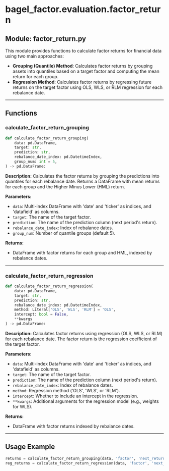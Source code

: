 # bagel_factor.evaluation.factor_return

## Module: factor_return.py

This module provides functions to calculate factor returns for financial data using two main approaches:

- **Grouping (Quantile) Method**: Calculates factor returns by grouping assets into quantiles based on a target factor and computing the mean return for each group.
- **Regression Method**: Calculates factor returns by regressing future returns on the target factor using OLS, WLS, or RLM regression for each rebalance date.

---

## Functions

### calculate_factor_return_grouping

```python
def calculate_factor_return_grouping(
    data: pd.DataFrame,
    target: str,
    prediction: str,
    rebalance_date_index: pd.DatetimeIndex,
    group_num: int = 5,
) -> pd.DataFrame:
```

**Description:**
Calculates the factor returns by grouping the predictions into quantiles for each rebalance date. Returns a DataFrame with mean returns for each group and the Higher Minus Lower (HML) return.

**Parameters:**

- `data`: Multi-index DataFrame with 'date' and 'ticker' as indices, and 'datafield' as columns.
- `target`: The name of the target factor.
- `prediction`: The name of the prediction column (next period's return).
- `rebalance_date_index`: Index of rebalance dates.
- `group_num`: Number of quantile groups (default 5).

**Returns:**

- DataFrame with factor returns for each group and HML, indexed by rebalance dates.

---

### calculate_factor_return_regression

```python
def calculate_factor_return_regression(
    data: pd.DataFrame,
    target: str,
    prediction: str,
    rebalance_date_index: pd.DatetimeIndex,
    method: Literal['OLS', 'WLS', 'RLM'] = 'OLS',
    intercept: bool = False,
    **kwargs
) -> pd.DataFrame:
```

**Description:**
Calculates factor returns using regression (OLS, WLS, or RLM) for each rebalance date. The factor return is the regression coefficient of the target factor.

**Parameters:**

- `data`: Multi-index DataFrame with 'date' and 'ticker' as indices, and 'datafield' as columns.
- `target`: The name of the target factor.
- `prediction`: The name of the prediction column (next period's return).
- `rebalance_date_index`: Index of rebalance dates.
- `method`: Regression method ('OLS', 'WLS', or 'RLM').
- `intercept`: Whether to include an intercept in the regression.
- `**kwargs`: Additional arguments for the regression model (e.g., weights for WLS).

**Returns:**

- DataFrame with factor returns indexed by rebalance dates.

---

## Usage Example

```python
returns = calculate_factor_return_grouping(data, 'factor', 'next_return', rebalance_dates)
reg_returns = calculate_factor_return_regression(data, 'factor', 'next_return', rebalance_dates, method='OLS')
```
